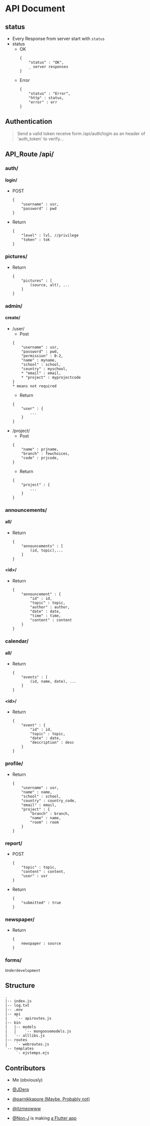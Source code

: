 # API Document
## status
- Every Response from server start with `status`
- status
    - OK
        ```
        {
            "status" : "OK",
            _ server responses
        }
        ```
    - Error
        ```
        {
            "status" : "Error",
            "http" : status,
            "error" : err
        }
        ```
## Authentication
> Send a valid token receive form /api/auth/login as an header of 'auth_token' to verify...
## API_Route /api/
### auth/
#### login/
- POST
    ```
    {
        "username" : usr,
        "password" : pwd
    }
    ```
- Return
    ```
    {
        "level" : lvl, //privilege
        "token" : tok
    }
    ```
### pictures/
- Return
    ```
    {
        "pictures" : [
            (source, alt), ...
        ]
    }
    ```
### admin/
#### create/
- /user/
    - Post
    ```
    {
        "username" : usr,
        "password" : pwd,
        "permission" : 0-2,
        "name" : myname,
        "school" : school,
        "country" : myschool,
        * "email" : email,
        * "project" : myprojectcode
    }
    * means not required
    ```
    - Return 
    ```
    {
        "user" : {
            ...
        }
    }
    ```
- /project/
   - Post
    ```
    {
        "name" : prjname,
        "branch" : fewchoices,
        "code" : prjcode,
    }
    ```
    - Return 
    ```
    {
        "project" : {
            ...
        }
    }
    ```
### announcements/
#### all/
- Return
    ```
    {
        "announcements" : [
            (id, topic),...
        ]
    }
    ```
#### \<id>/
- Return
    ```
    {
        "announcement" : {
            "id" : id,
            "topic" : topic,
            "author" : author,
            "date" : date,
            "time" : time,
            "content" : content
        }
    }
    ```
### calendar/
#### all/
- Return
    ```
    {
        "events" : [
            (id, name, date), ...
        ]
    }
    ```
#### \<id>/
- Return
    ```
    {
        "event" : {
            "id" : id,
            "topic" : topic,
            "date" : date,
            "description" : desc
        }
    }
    ```
### profile/
- Return
    ```
    {
        "username" : usr,
        "name" : name,
        "school" : school,
        "country" : country_code,
        "email" : email,
        "project" : {
            "branch" : branch,
            "name" : name,
            "room" : room
        }
    }
    ```
### report/
- POST
    ```
    {
        "topic" : topic,
        "content" : content,
        "user" : usr
    }
    ```
- Return
    ```
    {
        "submitted" : true
    }
    ```
### newspaper/
- Return
    ```
    {
        newspaper : source
    }
    ```
### forms/
```Underdevelopment```

## Structure
```
.
|-- index.js
|-- log.txt
|-- .env
|-- api
|    `-- apiroutes.js
|-- bin
|   |-- models
|   |    `-- mongoosemodels.js
|   `-- alllibs.js
|-- routes
|    `- webroutes.js
`-- templates
     `- ejstemps.ejs
```
## Contributors
- Me (obviously)
- [@JDerp](https://github.com/jDerp)
- [@parnikkapore (Maybe, Probably not)](https://github.com/parnikkapore)
- [@itzmeowww](https://github.com/itzmeowww)
    
- [@Non-J](https://github.com/Non-J) is making [a Flutter app](https://github.com/Non-J/kvis_sf_flutter)
